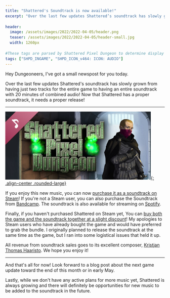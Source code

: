 ```yaml
---
title: "Shattered's Soundtrack is now available!"
excerpt: "Over the last few updates Shattered’s soundtrack has slowly grown from having just two tracks for the entire game to having an entire soundtrack with 20 minutes of combined audio! Now that Shattered has a proper soundtrack, it needs a proper release!"

header:
  image: /assets/images/2022/2022-04-05/header.png
  teaser: /assets/images/2022/2022-04-05/header-small.jpg
  width: 1260px

#These tags are parsed by Shattered Pixel Dungeon to determine display in its news feed
tags: ["SHPD_INGAME", "SHPD_ICON_v464: ICON: AUDIO"]
---
```


Hey Dungeoneers, I've got a small newspost for you today.

Over the last few updates Shattered's soundtrack has slowly grown from having just two tracks for the entire game to having an entire soundtrack with 20 minutes of combined audio! Now that Shattered has a proper soundtrack, it needs a proper release!

---

[![](/assets/images/2022/2022-04-05/steam-soundtrack.png){: .align-center .rounded-large}](https://store.steampowered.com/app/1939650/Shattered_Pixel_Dungeon_Soundtrack/)

If you enjoy this new music, you can now [purchase it as a soundtrack on Steam](https://store.steampowered.com/app/1939650/Shattered_Pixel_Dungeon_Soundtrack/)! If you're not a Steam user, you can also purchase the Soundtrack from [Bandcamp](https://kristjanthomashaaristo.bandcamp.com/album/shattered-pixel-dungeoen). The soundtrack is also  available for streaming on [Spotify](https://open.spotify.com/album/3dHngYgsOxqVLHqCGx545F?si=v9F1n8JjQlewZspwkUP2rA).

Finally, if you haven't purchased Shattered on Steam yet, You can [buy both the game and the soundtrack together at a slight discount](https://store.steampowered.com/bundle/25474/Shattered_Pixel_Dungeon_Game__Soundtrack/)! My apologies to Steam users who have already bought the game and would have preferred to grab the bundle. I originally planned to release the soundtrack at the same time as the game, but I ran into some logistical issues that held it up.

All revenue from soundtrack sales goes to its excellent composer, [Kristjan Thomas Haaristo](https://www.youtube.com/c/KristjanThomasHaaristo). We hope you enjoy it!

---

And that's all for now! Look forward to a blog post about the next game update toward the end of this month or in early May.

Lastly, while we don't have any active plans for more music yet, Shattered is always growing and there will definitely be opportunities for new music to be added to the soundtrack in the future.